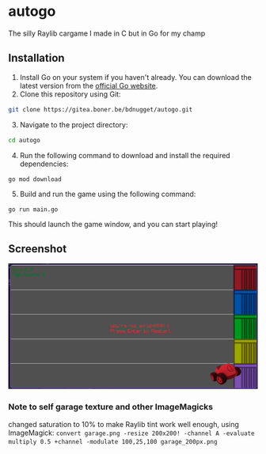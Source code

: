 # autogo
The silly Raylib cargame I made in C but in Go for my champ

## Installation
1. Install Go on your system if you haven't already. You can download the latest version from the [official Go website](https://golang.org/dl/).
2. Clone this repository using Git:
```bash
git clone https://gitea.boner.be/bdnugget/autogo.git
```
3. Navigate to the project directory:
```bash
cd autogo
```
4. Run the following command to download and install the required dependencies:
```
go mod download
```
5. Build and run the game using the following command:
```
go run main.go
```
This should launch the game window, and you can start playing!

## Screenshot
![Screenshot](./resources/screenshot.png)


### Note to self garage texture and other ImageMagicks
changed saturation to 10% to make Raylib tint work well enough, using ImageMagick:
```convert garage.png -resize 200x200! -channel A -evaluate multiply 0.5 +channel -modulate 100,25,100 garage_200px.png```